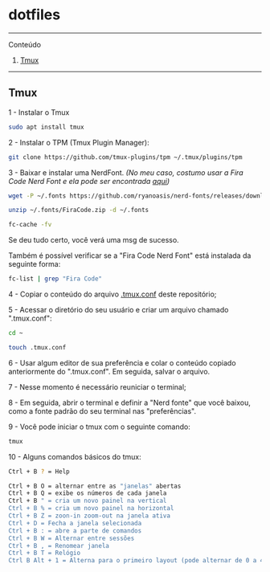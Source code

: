 # dotfiles

*******
Conteúdo
 1. [Tmux](#tmux)

*******

<div id='tmux'/>  

## Tmux 
1 - Instalar o Tmux
```bash
sudo apt install tmux
```

2 - Instalar o TPM (Tmux Plugin Manager):
```bash
git clone https://github.com/tmux-plugins/tpm ~/.tmux/plugins/tpm
```

3 - Baixar e instalar uma NerdFont. _(No meu caso, costumo usar a Fira Code Nerd Font e ela pode ser encontrada [aqui](https://www.nerdfonts.com/))_
```bash
wget -P ~/.fonts https://github.com/ryanoasis/nerd-fonts/releases/download/v2.1.0/FiraCode.zip
```
```bash
unzip ~/.fonts/FiraCode.zip -d ~/.fonts
```
```bash
fc-cache -fv
```
Se deu tudo certo, você verá uma msg de sucesso.

Também é possível verificar se a "Fira Code Nerd Font" está instalada da seguinte forma:
```bash
fc-list | grep "Fira Code"
```

4 - Copiar o conteúdo do arquivo [.tmux.conf](https://github.com/davide-almeida/dotfiles/blob/main/.tmux.conf) deste repositório;

5 - Acessar o diretório do seu usuário e criar um arquivo chamado ".tmux.conf":
```bash
cd ~
```
```bash
touch .tmux.conf
```

6 - Usar algum editor de sua preferência e colar o conteúdo copiado anteriormente do ".tmux.conf". Em seguida, salvar o arquivo.

7 - Nesse momento é necessário reuniciar o terminal;

8 - Em seguida, abrir o terminal e definir a "Nerd fonte" que você baixou, como a fonte padrão do seu terminal nas "preferências".

9 - Você pode iniciar o tmux com o seguinte comando:
```bash
tmux
```

10 - Alguns comandos básicos do tmux:
```bash
Ctrl + B ? = Help

Ctrl + B O = alternar entre as "janelas" abertas
Ctrl + B Q = exibe os números de cada janela
Ctrl + B " = cria um novo painel na vertical
Ctrl + B % = cria um novo painel na horizontal
Ctrl + B Z = zoon-in zoom-out na janela ativa
Ctrl + D = Fecha a janela selecionada
Ctrl + B : = abre a parte de comandos
Ctrl + B W = Alternar entre sessões
Ctrl + B , = Renomear janela
Ctrl + B T = Relógio
Ctrl B Alt + 1 = Alterna para o primeiro layout (pode alternar de 0 a 4)
```

